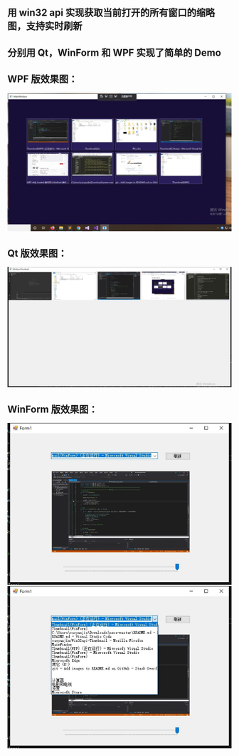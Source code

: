 ## 用 win32 api 实现获取当前打开的所有窗口的缩略图，支持实时刷新
## 分别用 Qt，WinForm 和 WPF 实现了简单的 Demo
## WPF 版效果图：
![screenshot](https://raw.githubusercontent.com/caoyanjie/Win32api-Thumbnail/master/Screenshots/screenshot.jpg)

## Qt 版效果图：
![screenshot](https://raw.githubusercontent.com/caoyanjie/Win32api-Thumbnail/master/Screenshots/qt.jpg)

## WinForm 版效果图：
![screenshot](https://raw.githubusercontent.com/caoyanjie/Win32api-Thumbnail/master/Screenshots/winform_1.jpg)
![screenshot](https://raw.githubusercontent.com/caoyanjie/Win32api-Thumbnail/master/Screenshots/winform_2.jpg)